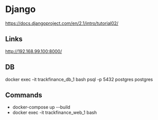 # Django

https://docs.djangoproject.com/en/2.1/intro/tutorial02/

## Links

http://192.168.99.100:8000/

## DB

docker exec -it trackfinance_db_1 bash
psql -p 5432 postgres postgres

## Commands

- docker-compose up --build
- docker exec -it trackfinance_web_1 bash